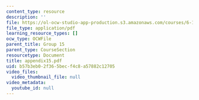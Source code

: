 ```yaml
---
content_type: resource
description: ''
file: https://ol-ocw-studio-app-production.s3.amazonaws.com/courses/6-111-introductory-digital-systems-laboratory-spring-2006/b57b3eb02f365becf4c8a57882c12705_appendix15.pdf
file_type: application/pdf
learning_resource_types: []
ocw_type: OCWFile
parent_title: Group 15
parent_type: CourseSection
resourcetype: Document
title: appendix15.pdf
uid: b57b3eb0-2f36-5bec-f4c8-a57882c12705
video_files:
  video_thumbnail_file: null
video_metadata:
  youtube_id: null
---
```

